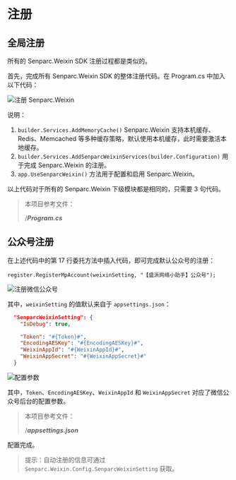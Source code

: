 # 注册

## 全局注册

所有的 Senparc.Weixin SDK 注册过程都是类似的。

首先，完成所有 Senparc.Weixin SDK 的整体注册代码。在 Program.cs 中加入以下代码：

![注册 Senparc.Weixin](https://sdk.weixin.senparc.com/Docs/MP/images/home-dev-register-01.png)

说明：

1. `builder.Services.AddMemoryCache()` Senparc.Weixin 支持本机缓存、Redis、Memcached 等多种缓存策略，默认使用本机缓存，此时需要激活本地缓存。
2. `builder.Services.AddSenparcWeixinServices(builder.Configuration)` 用于完成 Senparc.Weixin 的注册。
3. `app.UseSenparcWeixin()` 方法用于配置和启用 Senparc.Weixin。

以上代码对于所有的 Senparc.Weixin 下级模块都是相同的，只需要 3 句代码。

> 本项目参考文件：
>
> /**_Program.cs_**

## 公众号注册

在上述代码中的第 17 行委托方法中插入代码，即可完成默认公众号的注册：

```
register.RegisterMpAccount(weixinSetting, "【盛派网络小助手】公众号");
```

![注册微信公众号](https://sdk.weixin.senparc.com/Docs/MP/images/home-dev-register-02.png "注册微信公众号")

其中，`weixinSetting` 的值默认来自于 `appsettings.json`：

```json
  "SenparcWeixinSetting": {
    "IsDebug": true,

    "Token": "#{Token}#",
    "EncodingAESKey": "#{EncodingAESKey}#",
    "WeixinAppId": "#{WeixinAppId}#",
    "WeixinAppSecret": "#{WeixinAppSecret}#"
  }
```

![配置参数](https://sdk.weixin.senparc.com/Docs/MP/images/home-dev-register-03.png "配置参数")

其中，`Token`、`EncodingAESKey`、`WeixinAppId` 和 `WeixinAppSecret` 对应了微信公众号后台的配置参数。

> 本项目参考文件：
>
> /**_appsettings.json_**

配置完成。

> 提示：自动注册的信息可通过 `Senparc.Weixin.Config.SenparcWeixinSetting` 获取。
